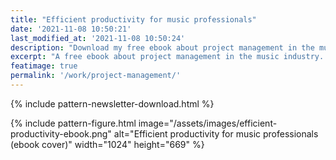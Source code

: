 ```yaml
---
title: "Efficient productivity for music professionals"
date: '2021-11-08 10:50:21'
last_modified_at: '2021-11-08 10:50:24'
description: "Download my free ebook about project management in the music industry. Based on a real-life album production."
excerpt: "A free ebook about project management in the music industry. Based on a real-life album production."
featimage: true
permalink: '/work/project-management/'
---
```

{% include pattern-newsletter-download.html %}

{% include pattern-figure.html image="/assets/images/efficient-productivity-ebook.png" alt="Efficient productivity for music professionals (ebook cover)" width="1024" height="669" %}
